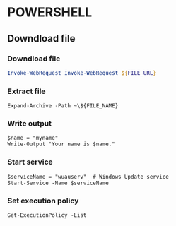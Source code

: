 # POWERSHELL

## Downdload file
### Downdload file
```powershell
Invoke-WebRequest Invoke-WebRequest ${FILE_URL}
```

### Extract file
```
Expand-Archive -Path ~\${FILE_NAME}
```

### Write output
```
$name = "myname"
Write-Output "Your name is $name."
```

### Start service
```
$serviceName = "wuauserv"  # Windows Update service
Start-Service -Name $serviceName
```

### Set execution policy
```
Get-ExecutionPolicy -List
```
